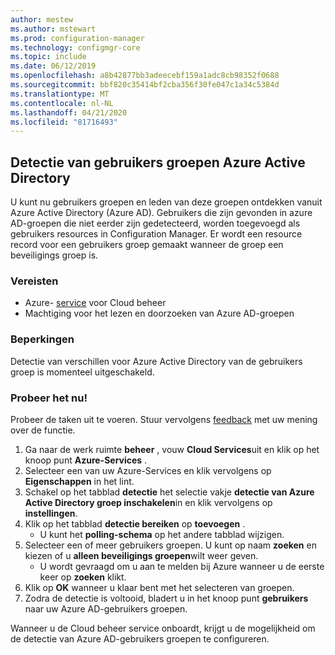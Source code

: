 ```yaml
---
author: mestew
ms.author: mstewart
ms.prod: configuration-manager
ms.technology: configmgr-core
ms.topic: include
ms.date: 06/12/2019
ms.openlocfilehash: a8b42877bb3adeecebf159a1adc8cb98352f0688
ms.sourcegitcommit: bbf820c35414bf2cba356f30fe047c1a34c5384d
ms.translationtype: MT
ms.contentlocale: nl-NL
ms.lasthandoff: 04/21/2020
ms.locfileid: "81716493"
---
```

## <a name="azure-active-directory-user-group-discovery"></a><a name="bkmk_aad-disco"></a>Detectie van gebruikers groepen Azure Active Directory

<!--3611956-->
U kunt nu gebruikers groepen en leden van deze groepen ontdekken vanuit Azure Active Directory (Azure AD). Gebruikers die zijn gevonden in azure AD-groepen die niet eerder zijn gedetecteerd, worden toegevoegd als gebruikers resources in Configuration Manager. Er wordt een resource record voor een gebruikers groep gemaakt wanneer de groep een beveiligings groep is.

### <a name="prerequisites"></a>Vereisten

- Azure- [service](../../../../servers/deploy/configure/azure-services-wizard.md) voor Cloud beheer
- Machtiging voor het lezen en doorzoeken van Azure AD-groepen

### <a name="limitations"></a>Beperkingen

Detectie van verschillen voor Azure Active Directory van de gebruikers groep is momenteel uitgeschakeld.

### <a name="try-it-out"></a>Probeer het nu!

Probeer de taken uit te voeren. Stuur vervolgens [feedback](../../../../understand/find-help.md#product-feedback) met uw mening over de functie.

1. Ga naar de werk ruimte **beheer** , vouw **Cloud Services**uit en klik op het knoop punt **Azure-Services** .
1. Selecteer een van uw Azure-Services en klik vervolgens op **Eigenschappen** in het lint.
1. Schakel op het tabblad **detectie** het selectie vakje **detectie van Azure Active Directory groep inschakelen**in en klik vervolgens op **instellingen**.
1. Klik op het tabblad **detectie bereiken** op **toevoegen** .
    - U kunt het **polling-schema** op het andere tabblad wijzigen.
1. Selecteer een of meer gebruikers groepen. U kunt op naam **zoeken** en kiezen of u **alleen beveiligings groepen**wilt weer geven.
    - U wordt gevraagd om u aan te melden bij Azure wanneer u de eerste keer op **zoeken** klikt.
1. Klik op **OK** wanneer u klaar bent met het selecteren van groepen.
1. Zodra de detectie is voltooid, bladert u in het knoop punt **gebruikers** naar uw Azure AD-gebruikers groepen.

Wanneer u de Cloud beheer service onboardt, krijgt u de mogelijkheid om de detectie van Azure AD-gebruikers groepen te configureren.

